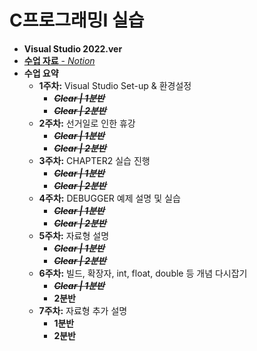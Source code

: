 # C프로그래밍I 실습

 - __Visual Studio 2022.ver__
 - [__수업 자료__ - *Notion*](https://charm-aluminum-6c2.notion.site/C-I-76bfad34356041feb3a6b9119172faf3)
 - __수업 요약__
   - __1주차:__ Visual Studio Set-up & 환경설정
     - ~~__*Clear | 1분반*__~~
     - ~~__*Clear | 2분반*__~~
   - __2주차:__ 선거일로 인한 휴강
     - ~~__*Clear | 1분반*__~~
     - ~~__*Clear | 2분반*__~~
   - __3주차:__ CHAPTER2 실습 진행
     - ~~__*Clear | 1분반*__~~
     - ~~__*Clear | 2분반*__~~
   - __4주차:__ DEBUGGER 예제 설명 및 실습
     - ~~__*Clear | 1분반*__~~
     - ~~__*Clear | 2분반*__~~
   - __5주차:__ 자료형 설명
     - ~~__*Clear | 1분반*__~~
     - ~~__*Clear | 2분반*__~~
   - __6주차:__ 빌드, 확장자, int, float, double 등 개념 다시잡기
     - ~~__*Clear | 1분반*__~~
     - __2분반__
   - __7주차:__ 자료형 추가 설명
     - __1분반__
     - __2분반__